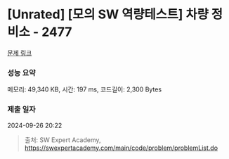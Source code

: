 # [Unrated] [모의 SW 역량테스트] 차량 정비소 - 2477 

[문제 링크](https://swexpertacademy.com/main/code/problem/problemDetail.do?contestProbId=AV6c6bgaIuoDFAXy) 

### 성능 요약

메모리: 49,340 KB, 시간: 197 ms, 코드길이: 2,300 Bytes

### 제출 일자

2024-09-26 20:22



> 출처: SW Expert Academy, https://swexpertacademy.com/main/code/problem/problemList.do